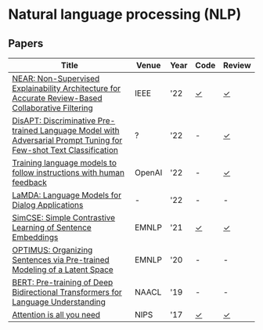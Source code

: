 # Natural language processing (NLP) 
## Papers
| Title | Venue | Year | Code | Review |
|-|-|-|-|-|
| [NEAR: Non-Supervised Explainability Architecture for Accurate Review-Based Collaborative Filtering](./NEAR.pdf) | IEEE | '22 | [✓](https://github.com/IKMLab/PHD_Dissertation_Reinald_Pugoy_P78077040) | [✓](./NEAR/) |
| [DisAPT: Discriminative Pre-trained Language Model with Adversarial Prompt Tuning for Few-shot Text Classification]() | ? | '22 | - | [✓](./DisAPT/) | 
| [Training language models to follow instructions with human feedback](https://arxiv.org/pdf/2203.02155.pdf) | OpenAI | '22 | - | [✓](./ChatGPT) |
| [LaMDA: Language Models for Dialog Applications](https://arxiv.org/pdf/2201.08239.pdf) | - | '22 | - | - |
| [SimCSE: Simple Contrastive Learning of Sentence Embeddings](https://arxiv.org/abs/2104.08821) | EMNLP | '21 | [✓](https://github.com/princeton-nlp/SimCSE) | [✓](./SimCSE/) |
| [OPTIMUS: Organizing Sentences via Pre-trained Modeling of a Latent Space](https://arxiv.org/abs/2004.04092) | EMNLP | '20 | - | - |
| [BERT: Pre-training of Deep Bidirectional Transformers for Language Understanding](https://aclanthology.org/N19-1423/) | NAACL | '19 | - | - |
| [Attention is all you need](https://arxiv.org/abs/1706.03762) | NIPS | '17 | [✓](https://nlp.seas.harvard.edu/2018/04/03/attention.html) | [✓](./AttentionIsAllYouNeed/) |
